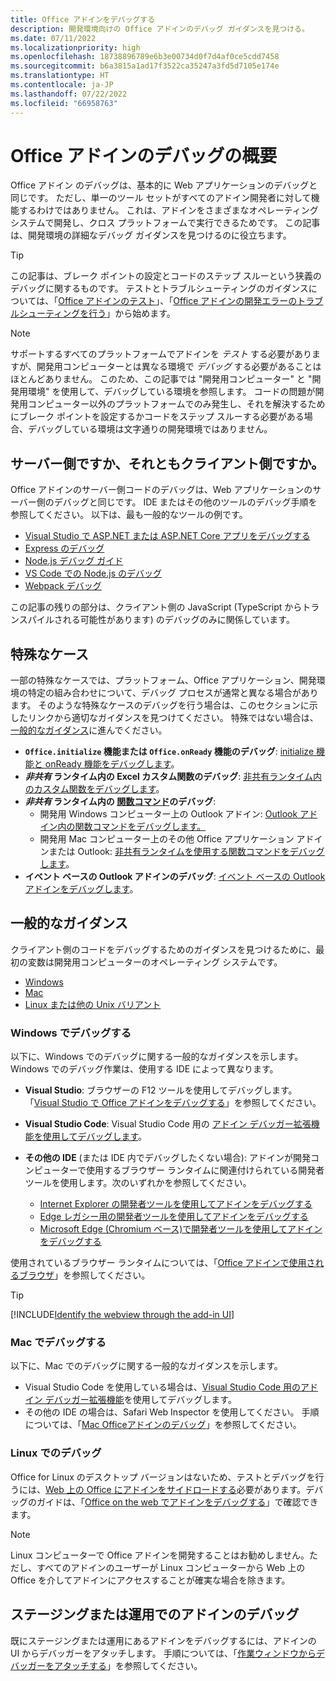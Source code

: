 ```yaml
---
title: Office アドインをデバッグする
description: 開発環境向けの Office アドインのデバッグ ガイダンスを見つける。
ms.date: 07/11/2022
ms.localizationpriority: high
ms.openlocfilehash: 18738896789e6b3e00734d0f7d4af0ce5cdd7458
ms.sourcegitcommit: b6a3815a1ad17f3522ca35247a3fd5d7105e174e
ms.translationtype: HT
ms.contentlocale: ja-JP
ms.lasthandoff: 07/22/2022
ms.locfileid: "66958763"
---
```

# <a name="overview-of-debugging-office-add-ins"></a>Office アドインのデバッグの概要

Office アドイン のデバッグは、基本的に Web アプリケーションのデバッグと同じです。 ただし、単一のツール セットがすべてのアドイン開発者に対して機能するわけではありません。 これは、アドインをさまざまなオペレーティング システムで開発し、クロス プラットフォームで実行できるためです。 この記事は、開発環境の詳細なデバッグ ガイダンスを見つけるのに役立ちます。

> [!TIP]
> この記事は、ブレーク ポイントの設定とコードのステップ スルーという狭義のデバッグに関するものです。 テストとトラブルシューティングのガイダンスについては、「[Office アドインのテスト](test-debug-office-add-ins.md)」、「[Office アドインの開発エラーのトラブルシューティングを行う](troubleshoot-development-errors.md)」から始めます。

> [!NOTE]
> サポートするすべてのプラットフォームでアドインを *テスト* する必要がありますが、開発用コンピューターとは異なる環境で *デバッグ* する必要があることはほとんどありません。 このため、この記事では "開発用コンピューター" と "開発用環境" を使用して、デバッグしている環境を参照します。 コードの問題が開発用コンピューター以外のプラットフォームでのみ発生し、それを解決するためにブレーク ポイントを設定するかコードをステップ スルーする必要がある場合、デバッグしている環境は文字通りの開発環境ではありません。

## <a name="server-side-or-client-side"></a>サーバー側ですか、それともクライアント側ですか。

Office アドインのサーバー側コードのデバッグは、Web アプリケーションのサーバー側のデバッグと同じです。 IDE またはその他のツールのデバッグ手順を参照してください。 以下は、最も一般的なツールの例です。

- [Visual Studio で ASP.NET または ASP.NET Core アプリをデバッグする](/visualstudio/debugger/how-to-enable-debugging-for-aspnet-applications)
- [Express のデバッグ](https://expressjs.com/en/guide/debugging.html)
- [Node.js デバッグ ガイド](https://nodejs.org/en/docs/guides/debugging-getting-started/)
- [VS Code での Node.js のデバッグ](https://code.visualstudio.com/docs/nodejs/nodejs-debugging)
- [Webpack デバッグ](https://webpack.js.org/contribute/debugging/)

この記事の残りの部分は、クライアント側の JavaScript (TypeScript からトランスパイルされる可能性があります) のデバッグのみに関係しています。

## <a name="special-cases"></a>特殊なケース

一部の特殊なケースでは、プラットフォーム、Office アプリケーション、開発環境の特定の組み合わせについて、デバッグ プロセスが通常と異なる場合があります。 そのような特殊なケースのデバッグを行う場合は、このセクションに示したリンクから適切なガイダンスを見つけてください。 特殊ではない場合は、[一般的なガイダンス](#general-guidance)に進んでください。

- **`Office.initialize` 機能または `Office.onReady` 機能のデバッグ**: [initialize 機能と onReady 機能をデバッグします](debug-initialize-onready.md)。
- **_非共有_ ランタイム内の Excel カスタム関数のデバッグ**: [非共有ランタイム内のカスタム関数をデバッグします](../excel/custom-functions-debugging.md)。
- **_非共有_ ランタイム内の [関数コマンド](../design/add-in-commands.md#types-of-add-in-commands)のデバッグ**: 
    - 開発用 Windows コンピューター上の Outlook アドイン: [Outlook アドイン内の関数コマンドをデバッグします。](../outlook/debug-ui-less.md) 
    - 開発用 Mac コンピューター上のその他 Office アプリケーション アドインまたは Outlook: [非共有ランタイムを使用する関数コマンドをデバッグします](debug-function-command.md)。
- **イベント ベースの Outlook アドインのデバッグ**: [イベント ベースの Outlook アドインをデバッグします](../outlook/debug-autolaunch.md)。 
 
## <a name="general-guidance"></a>一般的なガイダンス

クライアント側のコードをデバッグするためのガイダンスを見つけるために、最初の変数は開発用コンピューターのオペレーティング システムです。

- [Windows](#debug-on-windows)
- [Mac](#debug-on-mac)
- [Linux または他の Unix バリアント](#debug-on-linux)

### <a name="debug-on-windows"></a>Windows でデバッグする

以下に、Windows でのデバッグに関する一般的なガイダンスを示します。 Windows でのデバッグ作業は、使用する IDE によって異なります。

- **Visual Studio**: ブラウザーの F12 ツールを使用してデバッグします。 「[Visual Studio で Office アドインをデバッグする](../develop/debug-office-add-ins-in-visual-studio.md)」を参照してください。
- **Visual Studio Code**: Visual Studio Code 用の [アドイン デバッガー拡張機能を使用してデバッグします](debug-with-vs-extension.md)。
- **その他の IDE** (または IDE 内でデバッグしたくない場合): アドインが開発コンピューターで使用するブラウザー ランタイムに関連付けられている開発者ツールを使用します。次のいずれかを参照してください。

    - [Internet Explorer の開発者ツールを使用してアドインをデバッグする](debug-add-ins-using-f12-tools-ie.md)
    - [Edge レガシー用の開発者ツールを使用してアドインをデバッグする](debug-add-ins-using-devtools-edge-legacy.md)
    - [Microsoft Edge (Chromium ベース)で開発者ツールを使用してアドインをデバッグする](debug-add-ins-using-devtools-edge-chromium.md)

使用されているブラウザー ランタイムについては、「[Office アドインで使用されるブラウザ](../concepts/browsers-used-by-office-web-add-ins.md)」を参照してください。

> [!TIP]
> [!INCLUDE[Identify the webview through the add-in UI](../includes/identify-webview-in-ui.md)]

### <a name="debug-on-mac"></a>Mac でデバッグする

以下に、Mac でのデバッグに関する一般的なガイダンスを示します。

- Visual Studio Code を使用している場合は、[Visual Studio Code 用のアドイン デバッガー拡張機能](debug-with-vs-extension.md)を使用してデバッグします。
- その他の IDE の場合は、Safari Web Inspector を使用してください。 手順については、「[Mac Officeアドインのデバッグ](debug-office-add-ins-on-ipad-and-mac.md)」を参照してください。


### <a name="debug-on-linux"></a>Linux でのデバッグ

Office for Linux のデスクトップ バージョンはないため、テストとデバッグを行うには、[Web 上の Office にアドインをサイドロードする](sideload-office-add-ins-for-testing.md)必要があります。デバッグのガイドは、「[Office on the web でアドインをデバッグする](debug-add-ins-in-office-online.md)」で確認できます。

> [!NOTE]
> Linux コンピューターで Office アドインを開発することはお勧めしません。ただし、すべてのアドインのユーザーが Linux コンピューターから Web 上の Office を介してアドインにアクセスすることが確実な場合を除きます。

## <a name="debug-add-ins-in-staging-or-production"></a>ステージングまたは運用でのアドインのデバッグ

既にステージングまたは運用にあるアドインをデバッグするには、アドインの UI からデバッガーをアタッチします。 手順については、「[作業ウィンドウからデバッガーをアタッチする](attach-debugger-from-task-pane.md)」を参照してください。